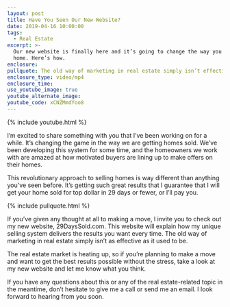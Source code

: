 ```yaml
---
layout: post
title: Have You Seen Our New Website?
date: 2019-04-16 10:00:00
tags:
  - Real Estate
excerpt: >-
  Our new website is finally here and it’s going to change the way you sell your
  home. Here’s how.
enclosure:
pullquote: The old way of marketing in real estate simply isn’t effective.
enclosure_type: video/mp4
enclosure_time:
use_youtube_image: true
youtube_alternate_image:
youtube_code: xCNZMmdYoo8
---
```


{% include youtube.html %}

I’m excited to share something with you that I’ve been working on for a while. It’s changing the game in the way we are getting homes sold. We’ve been developing this system for some time, and the homeowners we work with are amazed at how motivated buyers are lining up to make offers on their homes.

This revolutionary approach to selling homes is way different than anything you've seen before. It’s getting such great results that I guarantee that I will get your home sold for top dollar in 29 days or fewer, or I’ll pay you.

{% include pullquote.html %}

If you’ve given any thought at all to making a move, I invite you to check out my new website, 29DaysSold.com. This website will explain how my unique selling system delivers the results you want every time. The old way of marketing in real estate simply isn’t as effective as it used to be.

The real estate market is heating up, so if you’re planning to make a move and want to get the best results possible without the stress, take a look at my new website and let me know what you think.

If you have any questions about this or any of the real estate-related topic in the meantime, don’t hesitate to give me a call or send me an email. I look forward to hearing from you soon.